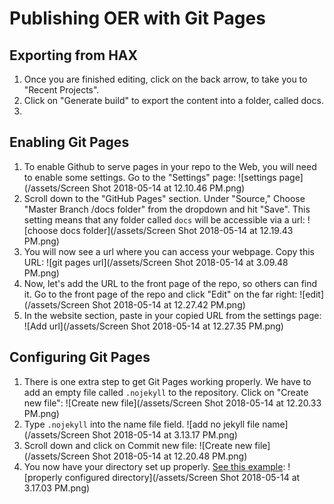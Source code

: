 # Publishing OER with Git Pages

## Exporting from HAX

1. Once you are finished editing, click on the back arrow, to take you to "Recent Projects".
2. Click on "Generate build" to export the content into a folder, called docs.
3. 

## Enabling Git Pages

1. To enable Github to serve pages in your repo to the Web, you will need to enable some settings. Go to the "Settings" page: ![settings page](/assets/Screen Shot 2018-05-14 at 12.10.46 PM.png)
2. Scroll down to the "GitHub Pages" section. Under "Source," Choose "Master Branch /docs folder" from the dropdown and hit "Save". This setting means that any folder called `docs` will be accessible via a url: ![choose docs folder](/assets/Screen Shot 2018-05-14 at 12.19.43 PM.png)
3. You will now see a url where you can access your webpage. Copy this URL: ![git pages url](/assets/Screen Shot 2018-05-14 at 3.09.48 PM.png)
4. Now, let's add the URL to the front page of the repo, so others can find it. Go to the front page of the repo and click "Edit" on the far right: ![edit](/assets/Screen Shot 2018-05-14 at 12.27.42 PM.png)
5. In the website section, paste in your copied URL from the settings page: ![Add url](/assets/Screen Shot 2018-05-14 at 12.27.35 PM.png)

## Configuring Git Pages

1. There is one extra step to get Git Pages working properly. We have to add an empty file called `.nojekyll` to the repository. Click on "Create new file": ![Create new file](/assets/Screen Shot 2018-05-14 at 12.20.33 PM.png)  
2. Type `.nojekyll` into the name file field. ![add no jekyll file name](/assets/Screen Shot 2018-05-14 at 3.13.17 PM.png)
2. Scroll down and click on Commit new file: ![Create new file](/assets/Screen Shot 2018-05-14 at 12.20.48 PM.png)
3. You now have your directory set up properly. [See this example](https://github.com/virtual-michael-collins/oer-writing-assignment):
![properly configured directory](/assets/Screen Shot 2018-05-14 at 3.17.03 PM.png)

